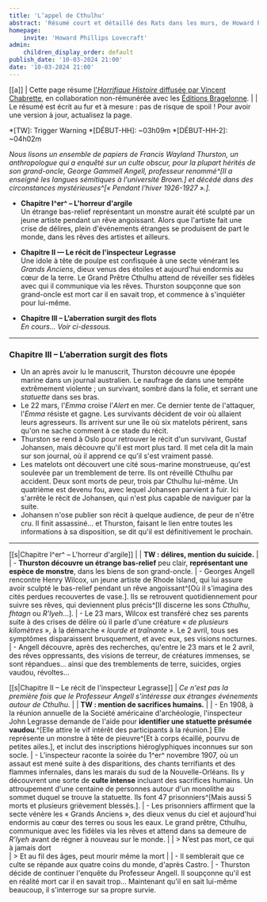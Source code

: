 ```yaml
---
title: 'L’appel de Cthulhu'
abstract: 'Résumé court et détaillé des Rats dans les murs, de Howard Phillips Lovecraft, en collaboration non-commerciale avec Bragelonne !'
homepage:
    invite: 'Howard Phillips Lovecraft'
admin:
    children_display_order: default
publish_date: '10-03-2024 21:00'
date: '10-03-2024 21:00'
---
```


[[a]]
| Cette page résume [l'_Horrifique Histoire_ diffusée par Vincent Chabrette](https://www.twitch.tv/vchabrette), en collaboration non-rémunérée avec les [Éditions Bragelonne](https://www.bragelonne.fr).
|
| Le résumé est écrit au fur et à mesure : pas de risque de spoil ! Pour avoir une version à jour, actualisez la page.

*[TW]: Trigger Warning
*[DÉBUT-HH]: ~03h09m
*[DÉBUT-HH-2]: ~04h02m


_Nous lisons un ensemble de papiers de Francis Wayland Thurston, un anthropologue qui a enquêté sur un culte obscur, pour la plupart hérités de son grand-oncle, George Gammell Angell, professeur renommé^[Il a enseigné les langues sémitiques à l'université Brown.] et décédé dans des circonstances mystérieuses^[« Pendant l'hiver 1926-1927 ».]._

- **Chapitre I^er^ – L'horreur d'argile**  
  Un étrange bas-relief représentant un monstre aurait été sculpté par un jeune artiste pendant un rêve angoissant. Alors que l'artiste fait une crise de délires, plein d'événements étranges se produisent de part le monde, dans les rêves des artistes et ailleurs.

- **Chapitre II — Le récit de l'inspecteur Legrasse**  
  Une idole à tête de poulpe est confisquée à une secte vénérant les _Grands Anciens_, dieux venus des étoiles et aujourd'hui endormis au cœur de la terre. Le Grand Prêtre Cthulhu attend de réveiller ses fidèles avec qui il communique via les rêves. Thurston soupçonne que son grand-oncle est mort car il en savait trop, et commence à s'inquiéter pour lui-même.
  
- **Chapitre III – L’aberration surgit des flots**  
  _En cours… Voir ci-dessous._

---

### Chapitre III – L’aberration surgit des flots

- Un an après avoir lu le manuscrit, Thurston découvre une épopée marine dans un journal australien. Le naufrage de dans une tempête extrêmement violente ; un survivant, sombré dans la folie, et serrant une _statuette_ dans ses bras.
- Le 22 mars, l'_Emma_ croise l'_Alert_ en mer. Ce dernier tente de l'attaquer, l'_Emma_ résiste et gagne. Les survivants décident de voir où allaient leurs agresseurs. Ils arrivent sur une île où six matelots périrent, sans qu'on ne sache comment à ce stade du récit. 
- Thurston se rend à Oslo pour retrouver le récit d'un survivant, Gustaf Johansen, mais découvre qu'il est mort plus tard. Il met cela dit la main sur son journal, où il apprend ce qu'il s'est vraiment passé.
- Les matelots ont découvert une cité sous-marine monstrueuse, qu'est soulevée par un tremblement de terre. Ils ont réveillé Cthulhu par accident. Deux sont morts de peur, trois par Cthulhu lui-même. Un quatrième est devenu fou, avec lequel Johansen parvient à fuir. Ici s'arrête le récit de Johansen, qui n'est plus capable de naviguer par la suite.
- Johansen n'ose publier son récit à quelque audience, de peur de n'être cru. Il finit assassiné… et Thurston, faisant le lien entre toutes les informations à sa disposition, se dit qu'il est définitivement le prochain.

---

[[s|Chapitre I^er^ – L'horreur d'argile]]
| 
| **TW : délires, mention du suicide.**
| 
| - **Thurston découvre un étrange bas-relief** peu clair, **représentant une espèce de monstre**, dans les biens de son grand-oncle.
| - Georges Angell rencontre Henry Wilcox, un jeune artiste de Rhode Island, qui lui assure avoir sculpté le bas-relief pendant un rêve angoissant^[Où il s'imagina des cités perdues recouvertes de vase.]. Ils se retrouvent quotidiennement pour suivre ses rêves, qui deviennent plus précis^[Il discerne les sons _Cthulhu_, _fhtagn_ ou _R'lyeh_…].
| - Le 23 mars, Wilcox est transféré chez ses parents suite à des crises de délire où il parle d'une créature « _de plusieurs kilomètres_ », à la démarche « _lourde et traînante_ ». Le 2 avril, tous ses symptômes disparaissent brusquement, et avec eux, ses visions nocturnes.
| - Angell découvre, après des recherches, qu'entre le 23 mars et le 2 avril, des rêves oppressants, des visions de terreur, de créatures immenses, se sont répandues… ainsi que des tremblements de terre, suicides, orgies vaudou, révoltes…


[[s|Chapitre II – Le récit de l'inspecteur Legrasse]]
| _Ce n'est pas la première fois que le Professeur Angell s'intéresse aux étranges événements autour de Cthulhu._
| 
| **TW : mention de sacrifices humains.**
| 
| - En 1908, à la réunion annuelle de la Société américaine d'archéologie, l'inspecteur John Legrasse demande de l'aide pour **identifier une statuette présumée vaudou**.^[Elle attire le vif intérêt des participants à la réunion.] Elle représente un monstre à tête de pieuvre^[Et à corps écaillé, pourvu de petites ailes.], et inclut des inscriptions hiéroglyphiques inconnues sur son socle.
| - L'inspecteur raconte la soirée du 1^er^ novembre 1907, où un assaut est mené suite à des disparitions, des chants terrifiants et des flammes infernales, dans les marais du sud de la Nouvelle-Orléans. Ils y découvrent une sorte de **culte intense** incluant des sacrifices humains. Un attroupement d'une centaine de personnes autour d'un monolithe au sommet duquel se trouve la statuette. Ils font 47 prisonniers^[Mais aussi 5 morts et plusieurs grièvement blessés.].
| - Les prisonniers affirment que la secte vénère les « Grands Anciens », des dieux venus du ciel et aujourd'hui endormis au cœur des terres ou sous les eaux. Le grand prêtre, Cthulhu, communique avec les fidèles via les rêves et attend dans sa demeure de _R’lyeh_ avant de régner à nouveau sur le monde.
| 
| > N’est pas mort, ce qui à jamais dort  
| > Et au fil des âges, peut mourir même la mort
| 
| - Il semblerait que ce culte se répande aux quatre coins du monde, d'après Castro.
| - Thurston décide de continuer l'enquête du Professeur Angell. Il soupçonne qu'il est en réalité mort car il en savait trop… Maintenant qu'il en sait lui-même beaucoup, il s'interroge sur sa propre survie.
